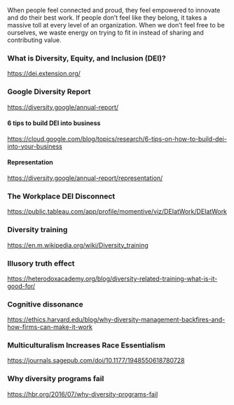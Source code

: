When people feel connected and proud, they feel empowered to
innovate and do their best work. If people don’t feel
like they belong, it takes a massive toll at every level of an organization.
When we don’t feel free to be ourselves, we waste energy on trying to
fit in instead of sharing and contributing value.

### What is Diversity, Equity, and Inclusion (DEI)?

https://dei.extension.org/

### Google Diversity Report

https://diversity.google/annual-report/

#### 6 tips to build DEI into business

https://cloud.google.com/blog/topics/research/6-tips-on-how-to-build-dei-into-your-business

#### Representation

https://diversity.google/annual-report/representation/


### The Workplace DEI Disconnect

https://public.tableau.com/app/profile/momentive/viz/DEIatWork/DEIatWork


### Diversity training

https://en.m.wikipedia.org/wiki/Diversity_training


### Illusory truth effect


https://heterodoxacademy.org/blog/diversity-related-training-what-is-it-good-for/

### Cognitive dissonance

https://ethics.harvard.edu/blog/why-diversity-management-backfires-and-how-firms-can-make-it-work

### Multiculturalism Increases Race Essentialism

https://journals.sagepub.com/doi/10.1177/1948550618780728


### Why diversity programs fail

https://hbr.org/2016/07/why-diversity-programs-fail